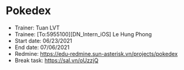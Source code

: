 # Pokedex

* Trainer: Tuan LVT
* Trainee: [To:5955100][DN_Intern_iOS] Le Hung Phong
* Start date: 06/23/2021
* End date: 07/06/2021
* Redmine: https://edu-redmine.sun-asterisk.vn/projects/pokedex
* Break task: https://sal.vn/oUzzjQ
